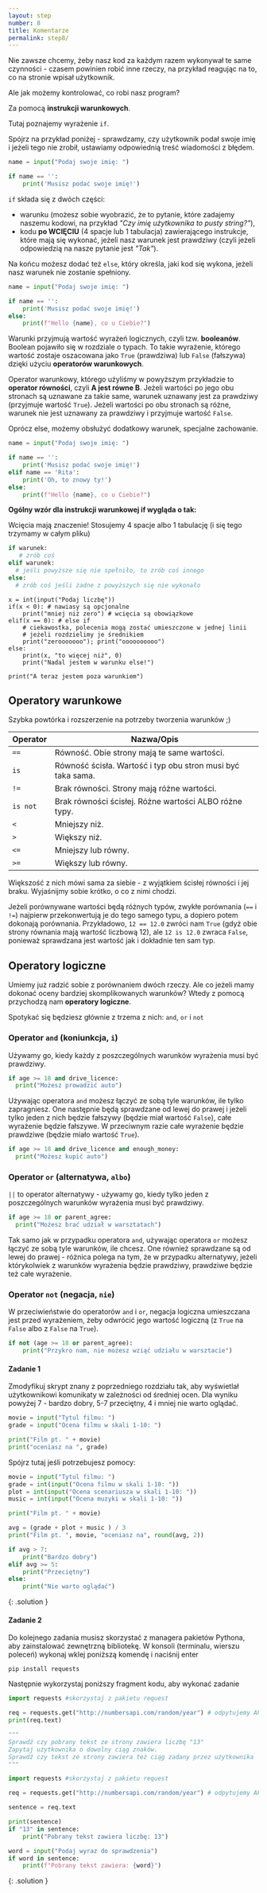 ```yaml
---
layout: step
number: 8
title: Komentarze
permalink: step8/
---
```


Nie zawsze chcemy, żeby nasz kod za każdym razem wykonywał te same czynności - czasem powinien robić inne rzeczy, na przykład reagując na to, co na stronie wpisał użytkownik.

Ale jak możemy kontrolować, co robi nasz program?

Za pomocą **instrukcji warunkowych**.

Tutaj poznajemy wyrażenie `if`.

Spójrz na przykład poniżej - sprawdzamy, czy użytkownik podał swoje imię i jeżeli tego nie zrobił, ustawiamy odpowiednią treść wiadomości z błędem.

```python
name = input("Podaj swoje imię: ")

if name == '':
    print('Musisz podać swoje imię!')
```

`if` składa się z dwóch części:

- warunku (możesz sobie wyobrazić, że to pytanie, które zadajemy naszemu kodowi, na przykład _"Czy imię użytkownika to pusty string?"_),
- kodu **po WCIĘCIU** (4 spacje lub 1 tabulacja) zawierającego instrukcje, które mają się wykonać, jeżeli nasz warunek jest prawdziwy (czyli jeżeli odpowiedzią na nasze pytanie jest _"Tak"_).

Na końcu możesz dodać też `else`, który określa, jaki kod się wykona, jeżeli nasz warunek nie zostanie spełniony.

```python
name = input("Podaj swoje imię: ")

if name == '':
    print('Musisz podać swoje imię!')
else:
    print(f"Hello {name}, co u Ciebie?")
```

Warunki przyjmują wartość wyrażeń logicznych, czyli tzw. **booleanów**.
Boolean pojawiło się w rozdziale o typach. To takie wyrażenie, którego wartość zostaje oszacowana jako `True` (prawdziwa) lub `False` (fałszywa) dzięki użyciu **operatorów warunkowych**.

Operator warunkowy, którego użyliśmy w powyższym przykładzie to **operator równości**, czyli **A jest równe B**. Jeżeli wartości po jego obu stronach są uznawane za takie same, warunek uznawany jest za prawdziwy (przyjmuje wartość `True`). Jeżeli wartości po obu stronach są różne, warunek nie jest uznawany za prawdziwy i przyjmuje wartość `False`.

Oprócz else, możemy obsłużyć dodatkowy warunek, specjalne zachowanie. 

```python
name = input("Podaj swoje imię: ")

if name == '':
    print('Musisz podać swoje imię!')
elif name == 'Rita':
    print('Oh, to znowy ty!')
else:
    print(f"Hello {name}, co u Ciebie?")
```

**Ogólny wzór dla instrukcji warunkowej if wygląda o tak:**

Wcięcia mają znaczenie! Stosujemy 4 spacje albo 1 tabulację (i się tego trzymamy w całym pliku)

```python
if warunek:
   # zrób coś
elif warunek:
  # jeśli powyższe się nie spełniło, to zrób coś innego
else:
  # zrób coś jeśli żadne z powyższych się nie wykonało
```

```
x = int(input("Podaj liczbę"))
if(x < 0): # nawiasy są opcjonalne
    print("mniej niż zero") # wcięcia są obowiązkowe
elif(x == 0): # else if
    # ciekawostka, polecenia mogą zostać umieszczone w jednej linii
    # jeżeli rozdzielimy je średnikiem
    print("zerooooooo"); print("oooooooooo") 
else:
    print(x, "to więcej niż", 0)
    print("Nadal jestem w warunku else!")

print("A teraz jestem poza warunkiem")

```


## Operatory warunkowe

Szybka powtórka i rozszerzenie na potrzeby tworzenia warunków ;) 

| Operator | Nazwa/Opis                                                  |
| -------- | ----------------------------------------------------------- |
| `==`     | Równość. Obie strony mają te same wartości.                 |
| `is`     | Równość ścisła. Wartość i typ obu stron musi być taka sama. |
| `!=`     | Brak równości. Strony mają różne wartości.                  |
| `is not` | Brak równości ścisłej. Różne wartości ALBO różne typy.      |
| `<`      | Mniejszy niż.                                               |
| `>`      | Większy niż.                                                |
| `<=`     | Mniejszy lub równy.                                         |
| `>=`     | Większy lub równy.                                          |

Większość z nich mówi sama za siebie - z wyjątkiem ścisłej równości i jej braku. Wyjaśnijmy sobie krótko, o co z nimi chodzi.

Jeżeli porównywane wartości będą różnych typów, zwykłe porównania (`==` i `!=`) najpierw przekonwertują je do tego samego typu, a dopiero potem dokonają porównania. Przykładowo, `12 == 12.0` zwróci nam `True` (gdyż obie strony równania mają wartość liczbową 12), ale `12 is 12.0` zwraca `False`, ponieważ sprawdzana jest wartość jak i dokładnie ten sam typ.


## Operatory logiczne

Umiemy już radzić sobie z porównaniem dwóch rzeczy. Ale co jeżeli mamy dokonać oceny bardziej skomplikowanych warunków? Wtedy z pomocą przychodzą nam **operatory logiczne**.

Spotykać się będziesz głównie z trzema z nich: `and`, `or` i `not`

### Operator `and` (**koniunkcja**, `i`)

Używamy go, kiedy każdy z poszczególnych warunków wyrażenia musi być prawdziwy.

```python
if age >= 18 and drive_licence:
  print("Możesz prowadzić auto")
```

Używając operatora `and` możesz łączyć ze sobą tyle warunków, ile tylko zapragniesz. One następnie będą sprawdzane od lewej do prawej i jeżeli tylko jeden z nich będzie fałszywy (będzie miał wartość `False`), całe wyrażenie będzie fałszywe. W przeciwnym razie całe wyrażenie będzie prawdziwe (będzie miało wartość `True`).


```python
if age >= 18 and drive_licence and enough_money:
  print("Możesz kupić auto")
```

### Operator `or` (**alternatywa**, `albo`)

`||` to operator alternatywy - używamy go, kiedy tylko jeden z poszczególnych warunków wyrażenia musi być prawdziwy.

```python
if age >= 18 or parent_agree:
  print("Możesz brać udział w warsztatach")
```

Tak samo jak w przypadku operatora `and`, używając operatora `or` możesz łączyć ze sobą tyle warunków, ile chcesz. One również sprawdzane są od lewej do prawej - różnica polega na tym, że w przypadku alternatywy, jeżeli którykolwiek z warunków wyrażenia będzie prawdziwy, prawdziwe będzie też całe wyrażenie.

### Operator `not` (**negacja**, `nie`)

W przeciwieństwie do operatorów `and` i `or`, negacja logiczna umieszczana jest przed wyrażeniem, żeby odwrócić jego wartość logiczną (z `True` na `False` albo z `False` na `True`).

```python
if not (age >= 18 or parent_agree):
    print("Przykro nam, nie możesz wziąć udziału w warsztacie")
```

#### Zadanie 1

Zmodyfikuj skrypt znany z poprzedniego rozdziału tak, aby wyświetlał użytkownikowi komunikaty w zależności od średniej ocen. Dla wyniku powyżej 7 - bardzo dobry, 5-7 przeciętny, 4 i mniej nie warto oglądać. 

```python
movie = input("Tytul filmu: ")
grade = input("Ocena filmu w skali 1-10: ")

print("Film pt. " + movie)
print("oceniasz na ", grade)
```

Spójrz tutaj jeśli potrzebujesz pomocy:

```python
movie = input("Tytul filmu: ")
grade = int(input("Ocena filmu w skali 1-10: "))
plot = int(input("Ocena scenariusza w skali 1-10: "))
music = int(input("Ocena muzyki w skali 1-10: "))

print("Film pt. " + movie)

avg = (grade + plot + music ) / 3
print("Film pt. ", movie, "oceniasz na", round(avg, 2))

if avg > 7:
    print("Bardzo dobry")
elif avg >= 5:
    print("Przeciętny")
else:
    print("Nie warto oglądać")

```
{: .solution }


#### Zadanie 2

Do kolejnego zadania musisz skorzystać z managera pakietów Pythona, aby zainstalować zewnętrzną bibliotekę. W konsoli (terminalu, wierszu poleceń) wykonaj wklej  poniższą komendę i naciśnij enter

```
pip install requests
```

Następnie wykorzystaj poniższy fragment kodu, aby wykonać zadanie

```python
import requests #skorzystaj z pakietu request

req = requests.get("http://numbersapi.com/random/year") # odpytujemy API
print(req.text)

"""
Sprawdź czy pobrany tekst ze strony zawiera liczbę "13"
Zapytaj użytkownika o dowolny ciąg znaków.
Sprawdź czy tekst ze strony zawiera też ciąg zadany przez użytkownika
"""
```


```python
import requests #skorzystaj z pakietu request

req = requests.get("http://numbersapi.com/random/year") # odpytujemy API

sentence = req.text

print(sentence)
if "13" in sentence:
    print("Pobrany tekst zawiera liczbę: 13")

word = input("Podaj wyraz do sprawdzenia")
if word in sentence:
    print(f"Pobrany tekst zawiera: {word}")
```
{: .solution }
